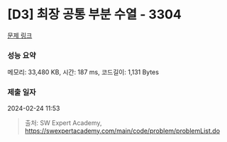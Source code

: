 # [D3] 최장 공통 부분 수열 - 3304 

[문제 링크](https://swexpertacademy.com/main/code/problem/problemDetail.do?contestProbId=AWBOHEx66kIDFAWr) 

### 성능 요약

메모리: 33,480 KB, 시간: 187 ms, 코드길이: 1,131 Bytes

### 제출 일자

2024-02-24 11:53



> 출처: SW Expert Academy, https://swexpertacademy.com/main/code/problem/problemList.do